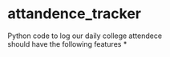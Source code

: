 # attandence_tracker
Python code to log our daily college attendece\
should have the following features
*